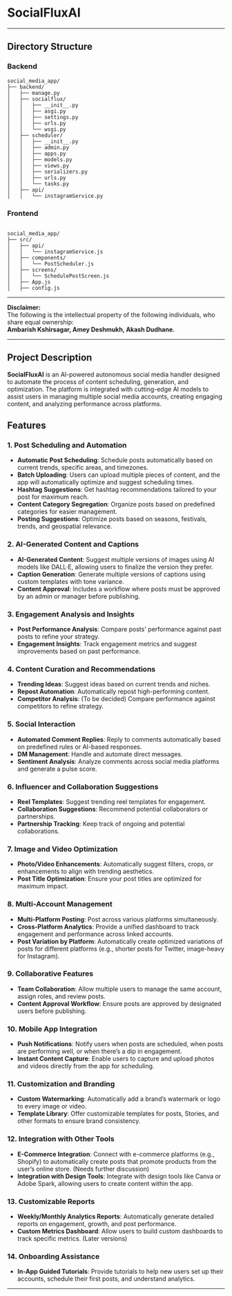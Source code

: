 # SocialFluxAI
---

## Directory Structure

### Backend
```plaintext
social_media_app/
├── backend/
│   ├── manage.py
│   ├── socialflux/
│   │   ├── __init__.py
│   │   ├── asgi.py
│   │   ├── settings.py
│   │   ├── urls.py
│   │   └── wsgi.py
│   ├── scheduler/
│   │   ├── __init__.py
│   │   ├── admin.py
│   │   ├── apps.py
│   │   ├── models.py
│   │   ├── views.py
│   │   ├── serializers.py
│   │   ├── urls.py
│   │   └── tasks.py
│   ├── api/
│   │   └── instagramService.py
```
### Frontend

```plaintext

social_media_app/
├── src/
│   ├── api/
│   │   └── instagramService.js
│   ├── components/
│   │   └── PostScheduler.js
│   ├── screens/
│   │   └── SchedulePostScreen.js
│   ├── App.js
│   ├── config.js
```

----

**Disclaimer:**  
The following is the intellectual property of the following individuals, who share equal ownership:  
**Ambarish Kshirsagar, Amey Deshmukh, Akash Dudhane.**

---

## Project Description

**SocialFluxAI** is an AI-powered autonomous social media handler designed to automate the process of content scheduling, generation, and optimization. The platform is integrated with cutting-edge AI models to assist users in managing multiple social media accounts, creating engaging content, and analyzing performance across platforms.

## Features

### 1. Post Scheduling and Automation
- **Automatic Post Scheduling**: Schedule posts automatically based on current trends, specific areas, and timezones.
- **Batch Uploading**: Users can upload multiple pieces of content, and the app will automatically optimize and suggest scheduling times.
- **Hashtag Suggestions**: Get hashtag recommendations tailored to your post for maximum reach.
- **Content Category Segregation**: Organize posts based on predefined categories for easier management.
- **Posting Suggestions**: Optimize posts based on seasons, festivals, trends, and geospatial relevance.

### 2. AI-Generated Content and Captions
- **AI-Generated Content**: Suggest multiple versions of images using AI models like DALL·E, allowing users to finalize the version they prefer.
- **Caption Generation**: Generate multiple versions of captions using custom templates with tone variance.
- **Content Approval**: Includes a workflow where posts must be approved by an admin or manager before publishing.

### 3. Engagement Analysis and Insights
- **Post Performance Analysis**: Compare posts' performance against past posts to refine your strategy.
- **Engagement Insights**: Track engagement metrics and suggest improvements based on past performance.
  
### 4. Content Curation and Recommendations
- **Trending Ideas**: Suggest ideas based on current trends and niches.
- **Repost Automation**: Automatically repost high-performing content.
- **Competitor Analysis**: (To be decided) Compare performance against competitors to refine strategy.

### 5. Social Interaction
- **Automated Comment Replies**: Reply to comments automatically based on predefined rules or AI-based responses.
- **DM Management**: Handle and automate direct messages.
- **Sentiment Analysis**: Analyze comments across social media platforms and generate a pulse score.

### 6. Influencer and Collaboration Suggestions
- **Reel Templates**: Suggest trending reel templates for engagement.
- **Collaboration Suggestions**: Recommend potential collaborators or partnerships.
- **Partnership Tracking**: Keep track of ongoing and potential collaborations.

### 7. Image and Video Optimization
- **Photo/Video Enhancements**: Automatically suggest filters, crops, or enhancements to align with trending aesthetics.
- **Post Title Optimization**: Ensure your post titles are optimized for maximum impact.

### 8. Multi-Account Management
- **Multi-Platform Posting**: Post across various platforms simultaneously.
- **Cross-Platform Analytics**: Provide a unified dashboard to track engagement and performance across linked accounts.
- **Post Variation by Platform**: Automatically create optimized variations of posts for different platforms (e.g., shorter posts for Twitter, image-heavy for Instagram).

### 9. Collaborative Features
- **Team Collaboration**: Allow multiple users to manage the same account, assign roles, and review posts.
- **Content Approval Workflow**: Ensure posts are approved by designated users before publishing.

### 10. Mobile App Integration
- **Push Notifications**: Notify users when posts are scheduled, when posts are performing well, or when there’s a dip in engagement.
- **Instant Content Capture**: Enable users to capture and upload photos and videos directly from the app for scheduling.

### 11. Customization and Branding
- **Custom Watermarking**: Automatically add a brand’s watermark or logo to every image or video.
- **Template Library**: Offer customizable templates for posts, Stories, and other formats to ensure brand consistency.

### 12. Integration with Other Tools
- **E-Commerce Integration**: Connect with e-commerce platforms (e.g., Shopify) to automatically create posts that promote products from the user’s online store. (Needs further discussion)
- **Integration with Design Tools**: Integrate with design tools like Canva or Adobe Spark, allowing users to create content within the app.

### 13. Customizable Reports
- **Weekly/Monthly Analytics Reports**: Automatically generate detailed reports on engagement, growth, and post performance.
- **Custom Metrics Dashboard**: Allow users to build custom dashboards to track specific metrics. (Later versions)

### 14. Onboarding Assistance
- **In-App Guided Tutorials**: Provide tutorials to help new users set up their accounts, schedule their first posts, and understand analytics.

---


